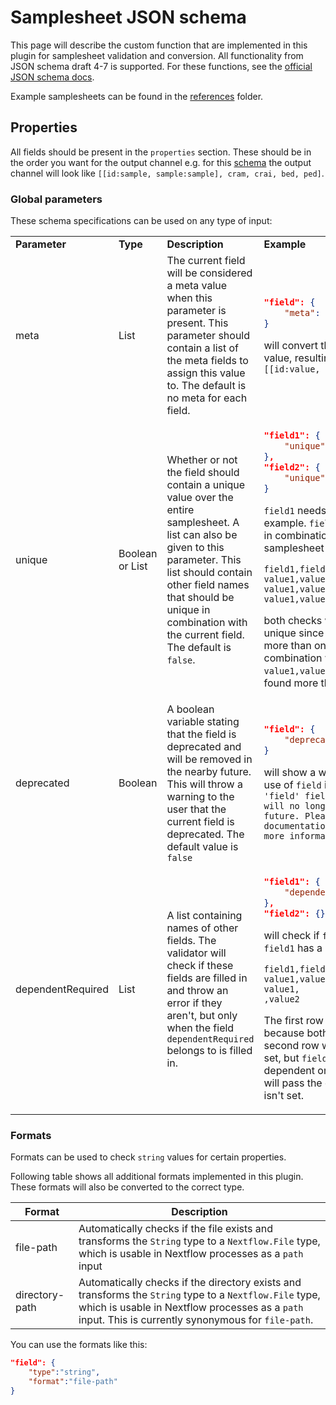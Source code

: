 # Samplesheet JSON schema

This page will describe the custom function that are implemented in this plugin for samplesheet validation and conversion. All functionality from JSON schema draft 4-7 is supported. For these functions, see the [official JSON schema docs](https://json-schema.org/).

Example samplesheets can be found in the [references](references/) folder.

## Properties
All fields should be present in the `properties` section. These should be in the order you want for the output channel e.g. for this [schema](references/samplesheet_schema.json) the output channel will look like `[[id:sample, sample:sample], cram, crai, bed, ped]`.

### Global parameters
These schema specifications can be used on any type of input:
<table>
    <tr style="font-weight: bold">
        <td> Parameter </td><td> Type </td><td> Description </td><td> Example </td>
    </tr>
    <tr>
        <td> meta </td>
        <td> List </td>
        <td> The current field will be considered a meta value when this parameter is present. This parameter should contain a list of the meta fields to assign this value to. The default is no meta for each field. </td>
        <td> 

```json
"field": {
    "meta": ["id","sample"]
}
``` 
will convert the `field` value to a meta value, resulting in the channel `[[id:value, sample:value]...]` 
        </td>
    </tr>
    <tr>
        <td> unique </td>
        <td> Boolean or List </td>
        <td> Whether or not the field should contain a unique value over the entire samplesheet. A list can also be given to this parameter. This list should contain other field names that should be unique in combination with the current field. The default is `false`. </td>
        <td>

```json
"field1": {
    "unique":true
},
"field2": {
    "unique": ["field1"]
}
```
`field1` needs to be unique in this example. `field2` needs to be unique in combination with `field1`. So for a samplesheet like this:
```csv
field1,field2
value1,value2
value1,value3
value1,value2
```
both checks will fail. `field1` isn't unique since `value1` has been found more than once. `field2` isn't unique in combination with `field1` because the `value1,value2` combination has been found more than once.
        </td>
    </tr>
    <tr>
        <td> deprecated </td>
        <td> Boolean </td>
        <td> A boolean variable stating that the field is deprecated and will be removed in the nearby future. This will throw a warning to the user that the current field is deprecated. The default value is `false` </td>
        <td>
```json
"field": {
    "deprecated": true
}
```
will show a warning stating that the use of `field` is deprecated: `The 'field' field is deprecated and will no longer be used in the future. Please check the official documentation of the pipeline for more information.`
        </td>
    </tr>
    <tr>
        <td> dependentRequired </td>
        <td> List </td>
        <td> A list containing names of other fields. The validator will check if these fields are filled in and throw an error if they aren't, but only when the field `dependentRequired` belongs to is filled in. </td>
        <td>

```json
"field1": {
    "dependentRequired": ["field2"]
},
"field2": {}
```
will check if `field2` is given when `field1` has a value. So for example:
```csv
field1,field2
value1,value2
value1,
,value2
```
The first row will pass the check because both fields are set. The second row will fail because `field1` is set, but `field2` isn't and `field1` is dependent on `field2`. The third row will pass the check because `field1` isn't set.
        </td>
    </tr>
</table>

### Formats

Formats can be used to check `string` values for certain properties.

Following table shows all additional formats implemented in this plugin. These formats will also be converted to the correct type.

| Format | Description |
|-----------|-------------|
| file-path | Automatically checks if the file exists and transforms the `String` type to a `Nextflow.File` type, which is usable in Nextflow processes as a `path` input |
| directory-path | Automatically checks if the directory exists and transforms the `String` type to a `Nextflow.File` type, which is usable in Nextflow processes as a `path` input. This is currently synonymous for `file-path`. |

You can use the formats like this:
```json
"field": {
    "type":"string",
    "format":"file-path"
}
```

